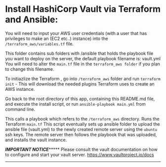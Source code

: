 # Install HashiCorp Vault via Terraform and Ansible:

You will need to input your AWS user credentials (with a user that has privileges to make an (EC2 etc..) instance) into the `/terraform_aws/variables.tf` file.

This folder contains sub folders with /ansible that holds the playbook file you want to deploy on the server, the default playbook filename is:  vault.yml
You will need to alter the `main.tf` file in the `terraform_aws folder` if you plan to change this filename.

To initiazlize the Terraform , go into `/terraform_aws`  folder and run `terraform init` -  This will download the needed plugins Terraform uses to create an AWS instance.

Go back to the root directory of this app, containing this README.md file, and execute the install script, or run `ansible-playbook main.yml` from command line.  

This calls a playbook which refers to the `/terraform_aws` directory.
Runs the Terraform `main.tf` 
This script eventually sets up ansible folder to upload the ansible file (vault.yml) to the newly created remote server using the `ubuntu` ssh keys.
The remote server then follows the playbook that was uploaded, and installs the vault instance.

*********IMPORTANT NOTICE**************
Please consult the vault documentation on how to configure and start your vault server.
https://www.vaultproject.io/docs
***************************************


